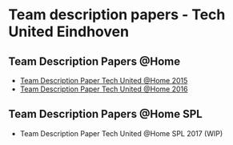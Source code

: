 # Team description papers - Tech United Eindhoven

## Team Description Papers @Home

- [Team Description Paper Tech United @Home 2015](https://github.com/tue-robotics/team_description_paper/blob/master/Tech_United_At_Home_TDP_2015.pdf)
- [Team Description Paper Tech United @Home 2016](https://github.com/tue-robotics/team_description_paper/blob/master/Tech_United_At_Home_TDP_2016.pdf)

## Team Description Papers @Home SPL

- Team Description Paper Tech United @Home SPL 2017 (WIP)
